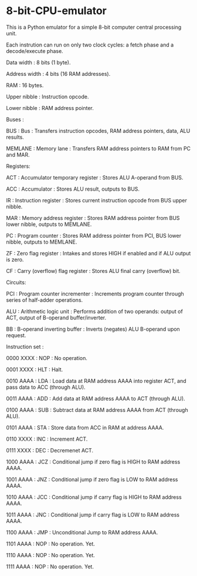 # 8-bit-CPU-emulator

This is a Python emulator for a simple 8-bit computer central processing unit.

Each instrution can run on only two clock cycles: a fetch phase and a decode/execute phase.



Data width      : 8 bits (1 byte).

Address width   : 4 bits (16 RAM addresses).

RAM             : 16 bytes.

Upper nibble    : Instruction opcode.

Lower nibble    : RAM address pointer.



Buses    :

BUS      : Bus         : Transfers instruction opcodes, RAM address pointers, data, ALU results.

MEMLANE  : Memory lane : Transfers RAM address pointers to RAM from PC and MAR.



Registers:

ACT : Accumulator temporary register : Stores ALU A-operand from BUS.

ACC : Accumulator                    : Stores ALU result, outputs to BUS.

IR  : Instruction register           : Stores current instruction opcode from BUS upper nibble.

MAR : Memory address register        : Stores RAM address pointer from BUS lower nibble, outputs to MEMLANE.

PC  : Program counter                : Stores RAM address pointer from PCI, BUS lower nibble, outputs to MEMLANE.

ZF  : Zero flag register             : Intakes and stores HIGH if enabled and if ALU output is zero.

CF  : Carry (overflow) flag register : Stores ALU final carry (overflow) bit.



Circuits:

PCI : Program counter incrementer    : Increments program counter through series of half-adder operations.

ALU : Arithmetic logic unit          : Performs addition of two operands: output of ACT, output of B-operand buffer/inverter.

BB  : B-operand inverting buffer     : Inverts (negates) ALU B-operand upon request.



Instruction set :

0000 XXXX : NOP : No operation.
                  
0001 XXXX : HLT : Halt.
                  
0010 AAAA : LDA : Load data at RAM address AAAA into register ACT, and pass data to ACC (through ALU).
                  
0011 AAAA : ADD : Add data at RAM address AAAA to ACT (through ALU).
                  
0100 AAAA : SUB : Subtract data at RAM address AAAA from ACT (through ALU).
                  
0101 AAAA : STA : Store data from ACC in RAM at address AAAA.
                  
0110 XXXX : INC : Increment ACT.
                  
0111 XXXX : DEC : Decremenet ACT.
                  
1000 AAAA : JCZ : Conditional jump if zero flag is HIGH to RAM address AAAA.
                  
1001 AAAA : JNZ : Conditional jump if zero flag is LOW to RAM address AAAA.
                  
1010 AAAA : JCC : Conditional jump if carry flag is HIGH to RAM address AAAA.
                  
1011 AAAA : JNC : Conditional jump if carry flag is LOW to RAM address AAAA.
                  
1100 AAAA : JMP : Unconditional Jump to RAM address AAAA.
                  
1101 AAAA : NOP : No operation. Yet.
                  
1110 AAAA : NOP : No operation. Yet.
                  
1111 AAAA : NOP : No operation. Yet.

